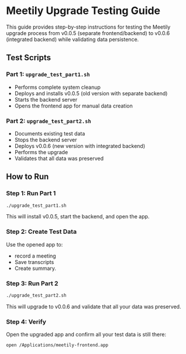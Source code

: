 # Meetily Upgrade Testing Guide

This guide provides step-by-step instructions for testing the Meetily upgrade process from v0.0.5 (separate frontend/backend) to v0.0.6 (integrated backend) while validating data persistence.



## Test Scripts

### Part 1: `upgrade_test_part1.sh`
- Performs complete system cleanup
- Deploys and installs v0.0.5 (old version with separate backend)
- Starts the backend server
- Opens the frontend app for manual data creation

### Part 2: `upgrade_test_part2.sh`
- Documents existing test data
- Stops the backend server
- Deploys v0.0.6 (new version with integrated backend)
- Performs the upgrade
- Validates that all data was preserved

## How to Run

### Step 1: Run Part 1
```bash
./upgrade_test_part1.sh
```
This will install v0.0.5, start the backend, and open the app.

### Step 2: Create Test Data
Use the opened app to:
- record a meeting
- Save transcripts
- Create summary.

### Step 3: Run Part 2
```bash
./upgrade_test_part2.sh
```
This will upgrade to v0.0.6 and validate that all your data was preserved.

### Step 4: Verify
Open the upgraded app and confirm all your test data is still there:
```bash
open /Applications/meetily-frontend.app
```
